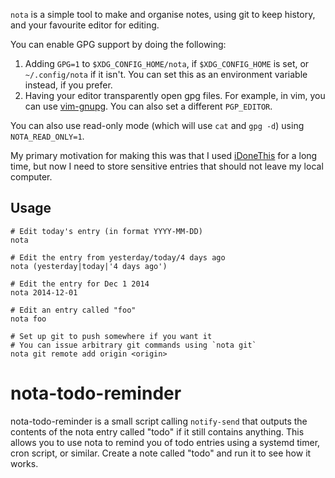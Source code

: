 `nota` is a simple tool to make and organise notes, using git to keep history,
and your favourite editor for editing.

You can enable GPG support by doing the following:

1. Adding `GPG=1` to `$XDG_CONFIG_HOME/nota`, if `$XDG_CONFIG_HOME` is set, or
   `~/.config/nota` if it isn't. You can set this as an environment variable
   instead, if you prefer.
2. Having your editor transparently open gpg files. For example, in vim, you
   can use [vim-gnupg][]. You can also set a different `PGP_EDITOR`.

You can also use read-only mode (which will use `cat` and `gpg -d`) using
`NOTA_READ_ONLY=1`.

My primary motivation for making this was that I used [iDoneThis][] for a long
time, but now I need to store sensitive entries that should not leave my local
computer.

[iDoneThis]: https://idonethis.com/
[git]: http://git-scm.com/
[vim-gnupg]: https://github.com/jamessan/vim-gnupg

## Usage

    # Edit today's entry (in format YYYY-MM-DD)
    nota

    # Edit the entry from yesterday/today/4 days ago
    nota (yesterday|today|'4 days ago')

    # Edit the entry for Dec 1 2014
    nota 2014-12-01

    # Edit an entry called "foo"
    nota foo

    # Set up git to push somewhere if you want it
    # You can issue arbitrary git commands using `nota git`
    nota git remote add origin <origin>

# nota-todo-reminder

nota-todo-reminder is a small script calling `notify-send` that outputs the
contents of the nota entry called "todo" if it still contains anything. This
allows you to use nota to remind you of todo entries using a systemd timer,
cron script, or similar. Create a note called "todo" and run it to see how it
works.
